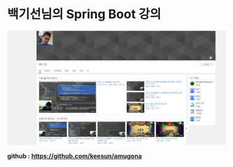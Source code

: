 

# 백기선님의 Spring Boot 강의 

![](springboot백기선님강의.PNG)

**github : https://github.com/keesun/amugona**

